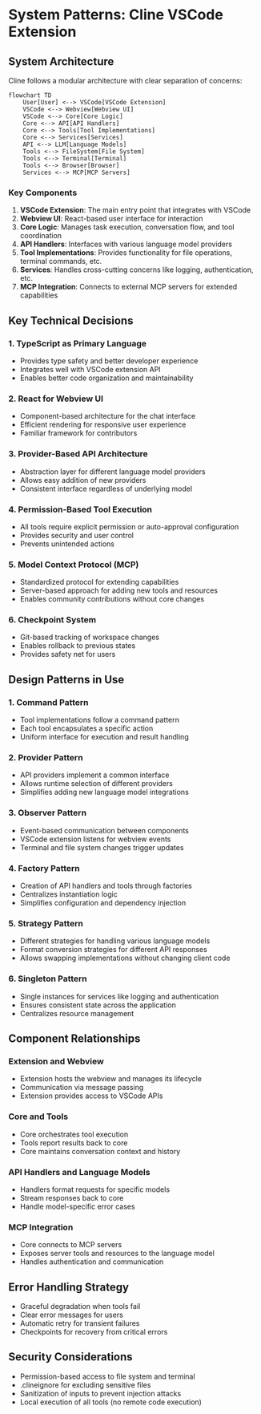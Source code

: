 # System Patterns: Cline VSCode Extension

## System Architecture

Cline follows a modular architecture with clear separation of concerns:

```mermaid
flowchart TD
    User[User] <--> VSCode[VSCode Extension]
    VSCode <--> Webview[Webview UI]
    VSCode <--> Core[Core Logic]
    Core <--> API[API Handlers]
    Core <--> Tools[Tool Implementations]
    Core <--> Services[Services]
    API <--> LLM[Language Models]
    Tools <--> FileSystem[File System]
    Tools <--> Terminal[Terminal]
    Tools <--> Browser[Browser]
    Services <--> MCP[MCP Servers]
```

### Key Components

1. **VSCode Extension**: The main entry point that integrates with VSCode
2. **Webview UI**: React-based user interface for interaction
3. **Core Logic**: Manages task execution, conversation flow, and tool coordination
4. **API Handlers**: Interfaces with various language model providers
5. **Tool Implementations**: Provides functionality for file operations, terminal commands, etc.
6. **Services**: Handles cross-cutting concerns like logging, authentication, etc.
7. **MCP Integration**: Connects to external MCP servers for extended capabilities

## Key Technical Decisions

### 1. TypeScript as Primary Language
- Provides type safety and better developer experience
- Integrates well with VSCode extension API
- Enables better code organization and maintainability

### 2. React for Webview UI
- Component-based architecture for the chat interface
- Efficient rendering for responsive user experience
- Familiar framework for contributors

### 3. Provider-Based API Architecture
- Abstraction layer for different language model providers
- Allows easy addition of new providers
- Consistent interface regardless of underlying model

### 4. Permission-Based Tool Execution
- All tools require explicit permission or auto-approval configuration
- Provides security and user control
- Prevents unintended actions

### 5. Model Context Protocol (MCP)
- Standardized protocol for extending capabilities
- Server-based approach for adding new tools and resources
- Enables community contributions without core changes

### 6. Checkpoint System
- Git-based tracking of workspace changes
- Enables rollback to previous states
- Provides safety net for users

## Design Patterns in Use

### 1. Command Pattern
- Tool implementations follow a command pattern
- Each tool encapsulates a specific action
- Uniform interface for execution and result handling

### 2. Provider Pattern
- API providers implement a common interface
- Allows runtime selection of different providers
- Simplifies adding new language model integrations

### 3. Observer Pattern
- Event-based communication between components
- VSCode extension listens for webview events
- Terminal and file system changes trigger updates

### 4. Factory Pattern
- Creation of API handlers and tools through factories
- Centralizes instantiation logic
- Simplifies configuration and dependency injection

### 5. Strategy Pattern
- Different strategies for handling various language models
- Format conversion strategies for different API responses
- Allows swapping implementations without changing client code

### 6. Singleton Pattern
- Single instances for services like logging and authentication
- Ensures consistent state across the application
- Centralizes resource management

## Component Relationships

### Extension and Webview
- Extension hosts the webview and manages its lifecycle
- Communication via message passing
- Extension provides access to VSCode APIs

### Core and Tools
- Core orchestrates tool execution
- Tools report results back to core
- Core maintains conversation context and history

### API Handlers and Language Models
- Handlers format requests for specific models
- Stream responses back to core
- Handle model-specific error cases

### MCP Integration
- Core connects to MCP servers
- Exposes server tools and resources to the language model
- Handles authentication and communication

## Error Handling Strategy
- Graceful degradation when tools fail
- Clear error messages for users
- Automatic retry for transient failures
- Checkpoints for recovery from critical errors

## Security Considerations
- Permission-based access to file system and terminal
- .clineignore for excluding sensitive files
- Sanitization of inputs to prevent injection attacks
- Local execution of all tools (no remote code execution)
